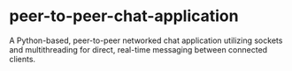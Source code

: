 # peer-to-peer-chat-application
A Python-based, peer-to-peer networked chat application utilizing sockets and multithreading for direct, real-time messaging between connected clients.
